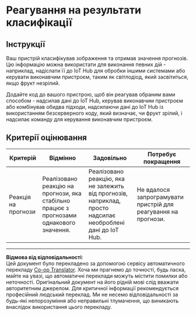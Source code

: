 <!--
CO_OP_TRANSLATOR_METADATA:
{
  "original_hash": "022e21f8629b721424c1de25195fff67",
  "translation_date": "2025-08-28T16:09:02+00:00",
  "source_file": "4-manufacturing/lessons/2-check-fruit-from-device/assignment.md",
  "language_code": "uk"
}
-->
# Реагування на результати класифікації

## Інструкції

Ваш пристрій класифікував зображення та отримав значення прогнозів. Цю інформацію можна використати для виконання певних дій - наприклад, надіслати її до IoT Hub для обробки іншими системами або керувати виконавчим пристроєм, таким як світлодіод, який засвітиться, якщо фрукт незрілий.

Додайте код до вашого пристрою, щоб він реагував обраним вами способом - надсилав дані до IoT Hub, керував виконавчим пристроєм або комбінував обидва підходи, надсилаючи дані до IoT Hub із використанням безсерверного коду, який визначає, чи фрукт зрілий, і надсилає команду для керування виконавчим пристроєм.

## Критерії оцінювання

| Критерій | Відмінно | Задовільно | Потребує покращення |
| -------- | -------- | ---------- | ------------------- |
| Реакція на прогнози | Реалізовано реакцію на прогнози, яка стабільно працює з прогнозами однакового значення. | Реалізовано реакцію, яка не залежить від прогнозів, наприклад, просто надсилає необроблені дані до IoT Hub. | Не вдалося запрограмувати пристрій для реагування на прогнози. |

---

**Відмова від відповідальності**:  
Цей документ було перекладено за допомогою сервісу автоматичного перекладу [Co-op Translator](https://github.com/Azure/co-op-translator). Хоча ми прагнемо до точності, будь ласка, майте на увазі, що автоматичні переклади можуть містити помилки або неточності. Оригінальний документ на його рідній мові слід вважати авторитетним джерелом. Для критичної інформації рекомендується професійний людський переклад. Ми не несемо відповідальності за будь-які непорозуміння або неправильні тлумачення, що виникають внаслідок використання цього перекладу.